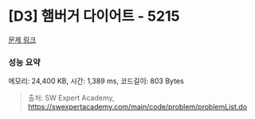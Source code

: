 # [D3] 햄버거 다이어트 - 5215 

[문제 링크](https://swexpertacademy.com/main/code/problem/problemDetail.do?contestProbId=AWT-lPB6dHUDFAVT) 

### 성능 요약

메모리: 24,400 KB, 시간: 1,389 ms, 코드길이: 803 Bytes



> 출처: SW Expert Academy, https://swexpertacademy.com/main/code/problem/problemList.do